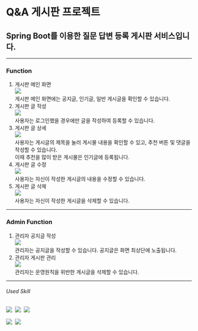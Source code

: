 # Q&A 게시판 프로젝트
## Spring Boot를 이용한 질문 답변 등록 게시판 서비스입니다. 
------------
### Function
<ol>
    <li>게시판 메인 화면
        <br/>
        <img src="https://github.com/9619pjw/springbootboard/assets/97871451/4ef97c1b-4a18-46dc-9952-ffd0d3be6145">
        <br/>
        게시판 메인 화면에는 공지글, 인기글, 일반 게시글을 확인할 수 있습니다.
        <br/>
    </li>
    <li>게시판 글 작성
        <br/>
        <img src="https://github.com/9619pjw/springbootboard/assets/97871451/ac5e4d8c-bab7-4d3e-8ad9-4818e9d2518b">
        <br/>
        사용자는 로그인했을 경우에만 글을 작성하여 등록할 수 있습니다.
        <br/>
    </li>
    <li>게시판 글 상세
        <br/>
        <img src ="https://github.com/9619pjw/springbootboard/assets/97871451/02a77067-1c5c-4c5f-bbbe-dadce1a31631">
        <br/>
        사용자는 게시글의 제목을 눌러 게시물 내용을 확인할 수 있고, 추천 버튼 및 댓글을 작성할 수 있습니다. 
        <br/>
        이때 추천을 많이 받은 게시물은 인기글에 등록됩니다.
        <br/>
    </li>
    <li>게시판 글 수정
        <br/>
        <img src="https://github.com/9619pjw/springbootboard/assets/97871451/a71a4437-ce74-4373-99de-f4536aa0bf51">
        <br/>
        사용자는 자신이 작성한 게시글의 내용을 수정할 수 있습니다.
        <br/>
    </li>
    <li>게시판 글 삭제
        <br/>
        <img src="https://github.com/9619pjw/springbootboard/assets/97871451/3876857a-cd5f-4b7a-8dbe-9e05f94c2ce7">
        <br/>
        사용자는 자신이 작성한 게시글을 삭제할 수 있습니다.
        <br/>
    </li>
</ol>

------------
### Admin Function
<ol>
    <li>관리자 공지글 작성
        <br/>
        <img src="https://github.com/9619pjw/springbootboard/assets/97871451/a4a070b4-1e58-487e-92b2-fd512377cdaa">
        <br/>
        관리자는 공지글을 작성할 수 있습니다. 공지글은 화면 최상단에 노출됩니다.
        <br/>
    </li>
    <li>관리자 게시판 관리
        <br/>
        <img src="https://github.com/9619pjw/springbootboard/assets/97871451/dc8226e7-d143-425b-a7b4-c29c96ece275">
        <br/>
        관리자는 운영원칙을 위반한 게시글을 삭제할 수 있습니다.
        <br/>
    </li>
</ol>

------------
###### Used Skill
<p>
<img src="https://img.shields.io/badge/Java-007396?style=for-the-badge&logo=OpenJDK&logoColor=white"/>&nbsp;
<img src="https://img.shields.io/badge/Spring-6DB33F?style=for-the-badge&logo=Spring&logoColor=green">&nbsp;
<img src="https://img.shields.io/badge/Spring Boot-6DB33F?style=for-the-badge&logo=Spring Boot&logoColor=yellow">&nbsp;
</p>

<p>
<img src="https://img.shields.io/badge/Next.js-000000?style=for-the-badge&logo=Next.js&logoColor=white">&nbsp;
<img src="https://img.shields.io/badge/Tailwind CSS-06B6D4?style=for-the-badge&logo=Tailwind CSS&logoColor=white">&nbsp;
</p>
